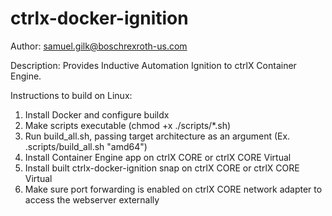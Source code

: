# ctrlx-docker-ignition

Author: samuel.gilk@boschrexroth-us.com

Description: Provides Inductive Automation Ignition to ctrlX Container Engine.

Instructions to build on Linux:

1. Install Docker and configure buildx
2. Make scripts executable (chmod +x ./scripts/*.sh)
3. Run build_all.sh, passing target architecture as an argument (Ex. .scripts/build_all.sh "amd64")
4. Install Container Engine app on ctrlX CORE or ctrlX CORE Virtual
5. Install built ctrlx-docker-ignition snap on ctrlX CORE or ctrlX CORE Virtual
6. Make sure port forwarding is enabled on ctrlX CORE network adapter to access the webserver externally
